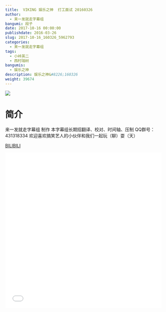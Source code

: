 ```yaml
---
title:  VIKING 娱乐之神  打工面试 20160326
author: 
  - 来一发就走字幕组
bangumi: 段子
date: 2017-10-16 00:00:00
publishdate: 2016-03-26
slug: 2017-10-16_160326_5962793
categories: 
  - 来一发就走字幕组
tags: 
  - 小峠英二
  - 西村瑞树
bangumis: 
  - 娱乐之神
description: 娱乐之神&#8226;160326
weight: 39674
---
```


![](https://i.imgur.com/QvaguFl.jpg)

# 简介  
来一发就走字幕组 制作  本字幕组长期招翻译、校对、时间轴、压制   QQ群号：431318334 欢迎喜欢搞笑艺人的小伙伴和我们一起玩（聊）耍（天）

  [BILIBILI](https://www.bilibili.com/video/av5962793/)


<div class="vcontainer">  <iframe class='video' src="//www.bilibili.com/html/html5player.html?cid=9681790&aid=5962793" width="100%" height="500" frameborder="0" allowfullscreen="allowfullscreen"></iframe></div>

